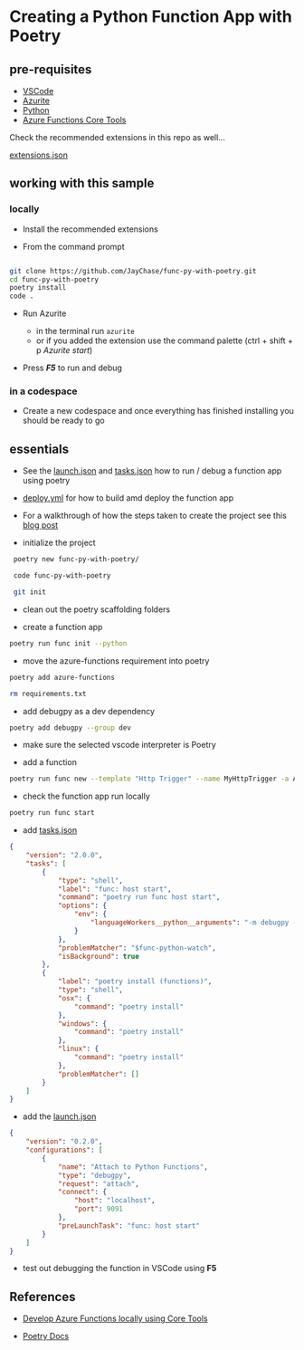 # Creating a Python Function App with Poetry

## pre-requisites

- [VSCode](https://code.visualstudio.com/)
- [Azurite](https://marketplace.visualstudio.com/items?itemName=Azurite.azurite) 
- [Python](https://www.python.org/downloads/)
- [Azure Functions Core Tools](https://learn.microsoft.com/en-us/azure/azure-functions/functions-run-local?tabs=windows%2Cisolated-process%2Cnode-v4%2Cpython-v2%2Chttp-trigger%2Ccontainer-apps&pivots=programming-language-python#install-the-azure-functions-core-tools)

Check the recommended extensions in this repo as well...

[extensions.json](./.vscode/extensions.json)

## working with this sample

### locally

- Install the recommended extensions

- From the command prompt

```bash

git clone https://github.com/JayChase/func-py-with-poetry.git
cd func-py-with-poetry
poetry install
code .
```

- Run Azurite
    - in the terminal run `azurite`
    - or if you added the extension use the command palette (ctrl + shift + p *Azurite start*)

- Press ***F5*** to run and debug

### in a codespace

- Create a new codespace and once everything has finished installing you should be ready to go

## essentials

- See the [launch.json](./.vscode/launch.json) and [tasks.json](./.vscode/tasks.json) how to run / debug a function app using poetry  

- [deploy.yml](./.github/workflows/deploy.yml) for how to build amd deploy the function app

- For a walkthrough of how the steps taken to create the project see this [blog post](https://www.usefuldev.com/post/Create%20a%20function%20app%20with%20poetry)

- initialize the project

```bash
 poetry new func-py-with-poetry/

 code func-py-with-poetry

 git init
```

- clean out the poetry scaffolding folders

- create a function app

```bash
poetry run func init --python
```

- move the azure-functions requirement into poetry

```bash
poetry add azure-functions

rm requirements.txt
```

- add debugpy as a dev dependency

```bash
poetry add debugpy --group dev
```

- make sure the selected vscode interpreter is Poetry

- add a function

```bash
poetry run func new --template "Http Trigger" --name MyHttpTrigger -a ANONYMOUS
```

- check the function app run locally

```bash
poetry run func start
```

- add [tasks.json](./.vscode/tasks.json)

```json
{
    "version": "2.0.0",
    "tasks": [
        {
            "type": "shell",
            "label": "func: host start",
            "command": "poetry run func host start",
            "options": {
                "env": {
                    "languageWorkers__python__arguments": "-m debugpy --listen 127.0.0.1:9091"
                }
            },
            "problemMatcher": "$func-python-watch",
            "isBackground": true
        },
        {
            "label": "poetry install (functions)",
            "type": "shell",
            "osx": {
                "command": "poetry install"
            },
            "windows": {
                "command": "poetry install"
            },
            "linux": {
                "command": "poetry install"
            },
            "problemMatcher": []
        }
    ]
}
```

- add the [launch.json](./.vscode/launch.json)

```json
{
    "version": "0.2.0",
    "configurations": [
        {
            "name": "Attach to Python Functions",
            "type": "debugpy",
            "request": "attach",
            "connect": {
                "host": "localhost",
                "port": 9091
            },
            "preLaunchTask": "func: host start"
        }
    ]
}
```

- test out debugging the function in VSCode using **F5**

## References

- [Develop Azure Functions locally using Core Tools](https://learn.microsoft.com/en-us/azure/azure-functions/functions-run-local?tabs=windows%2Cisolated-process%2Cnode-v4%2Cpython-v2%2Chttp-trigger%2Ccontainer-apps&pivots=programming-language-python)

- [Poetry Docs](https://python-poetry.org/docs/)